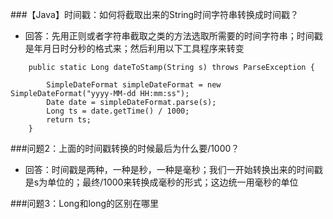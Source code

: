 ###【Java】时间戳：如何将截取出来的String时间字符串转换成时间戳？
- 回答：先用正则或者字符串截取之类的方法选取所需要的时间字符串；时间戳是年月日时分秒的格式来；然后利用以下工具程序来转变
```
    public static Long dateToStamp(String s) throws ParseException {
    
        SimpleDateFormat simpleDateFormat = new SimpleDateFormat("yyyy-MM-dd HH:mm:ss");
        Date date = simpleDateFormat.parse(s);
        Long ts = date.getTime() / 1000;
        return ts;
    }
```

###问题2：上面的时间戳转换的时候最后为什么要/1000？
- 回答：时间戳是两种，一种是秒，一种是毫秒；我们一开始转换出来的时间戳是s为单位的；最终/1000来转换成毫秒的形式；这边统一用毫秒的单位

###问题3：Long和long的区别在哪里